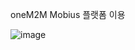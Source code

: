 oneM2M Mobius 플랫폼 이용

![image](https://user-images.githubusercontent.com/55419946/131873348-8bed4527-115a-4fe2-8fc1-47d01dccc241.png)

